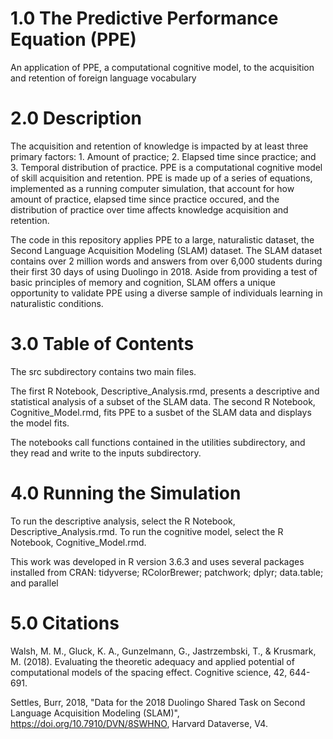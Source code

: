 # 1.0 The Predictive Performance Equation (PPE)
An application of PPE, a computational cognitive model, to the acquisition and retention of foreign language vocabulary

# 2.0 Description
The acquisition and retention of knowledge is impacted by at least three primary factors: 1. Amount of practice; 2. Elapsed time since practice; and 3. Temporal distribution of practice. PPE is a computational cognitive model of skill acquisition and retention. PPE is made up of a series of equations, implemented as a running computer simulation, that account for how amount of practice, elapsed time since practice occured, and the distribution of practice over time affects knowledge acquisition and retention.

The code in this repository applies PPE to a large, naturalistic dataset, the Second Language Acquisition Modeling (SLAM) dataset. The SLAM dataset contains over 2 million words and answers from over 6,000 students during their first 30 days of using Duolingo in 2018. Aside from providing a test of basic principles of memory and cognition, SLAM offers a unique opportunity to validate PPE using a diverse sample of individuals learning in naturalistic conditions.

# 3.0 Table of Contents
The src subdirectory contains two main files.

The first R Notebook, Descriptive_Analysis.rmd, presents a descriptive and statistical analysis of a subset of the SLAM data.
The second R Notebook, Cognitive_Model.rmd, fits PPE to a susbet of the SLAM data and displays the model fits.

The notebooks call functions contained in the utilities subdirectory, and they read and write to the inputs subdirectory.

# 4.0 Running the Simulation
To run the descriptive analysis, select the R Notebook, Descriptive_Analysis.rmd.
To run the cognitive model, select the R Notebook, Cognitive_Model.rmd.

This work was developed in R version 3.6.3 and uses several packages installed from CRAN: tidyverse; RColorBrewer; patchwork; dplyr; data.table; and parallel

# 5.0 Citations
Walsh, M. M., Gluck, K. A., Gunzelmann, G., Jastrzembski, T., & Krusmark, M. (2018). Evaluating the theoretic adequacy and applied potential of computational models of the spacing effect. Cognitive science, 42, 644-691.

Settles, Burr, 2018, "Data for the 2018 Duolingo Shared Task on Second Language Acquisition Modeling (SLAM)", https://doi.org/10.7910/DVN/8SWHNO, Harvard Dataverse, V4. 
